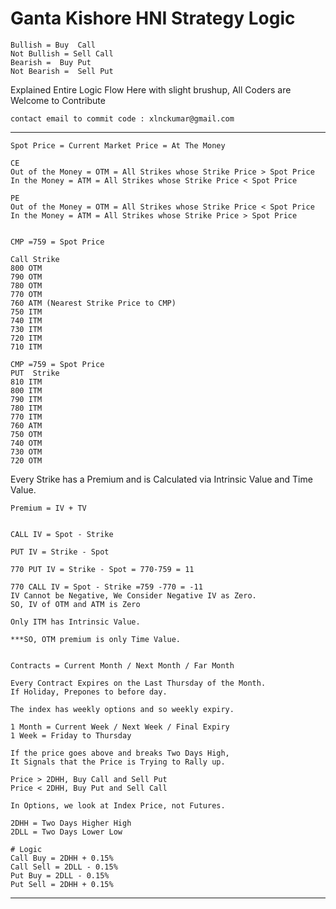 # Ganta Kishore HNI Strategy Logic

```
Bullish = Buy  Call 
Not Bullish = Sell Call
Bearish =  Buy Put 
Not Bearish =  Sell Put 
```


Explained Entire Logic Flow Here with slight brushup, 
All Coders are Welcome to Contribute

```
contact email to commit code : xlnckumar@gmail.com
```
****

```
Spot Price = Current Market Price = At The Money
```

```
CE
Out of the Money = OTM = All Strikes whose Strike Price > Spot Price 
In the Money = ATM = All Strikes whose Strike Price < Spot Price
```

```
PE
Out of the Money = OTM = All Strikes whose Strike Price < Spot Price 
In the Money = ATM = All Strikes whose Strike Price > Spot Price
```

```

CMP =759 = Spot Price

Call Strike		
800	OTM
790	OTM
780	OTM
770	OTM
760	ATM (Nearest Strike Price to CMP)
750	ITM
740	ITM
730	ITM
720	ITM
710	ITM
```

```
CMP =759 = Spot Price
PUT  Strike		
810	ITM
800	ITM
790	ITM
780	ITM
770	ITM
760	ATM
750	OTM
740	OTM
730	OTM
720	OTM
```

Every Strike has a Premium and is Calculated via Intrinsic Value and Time Value.
```
Premium = IV + TV
```


```

CALL IV = Spot - Strike

PUT IV = Strike - Spot

```

```
770 PUT IV = Strike - Spot = 770-759 = 11
```

```
770 CALL IV = Spot - Strike =759 -770 = -11 
IV Cannot be Negative, We Consider Negative IV as Zero.
SO, IV of OTM and ATM is Zero
```

```
Only ITM has Intrinsic Value.
```
```
***SO, OTM premium is only Time Value.
```

```

Contracts = Current Month / Next Month / Far Month

Every Contract Expires on the Last Thursday of the Month. 
If Holiday, Prepones to before day.

The index has weekly options and so weekly expiry.

```


```
1 Month = Current Week / Next Week / Final Expiry
1 Week = Friday to Thursday
```



```
If the price goes above and breaks Two Days High, 
It Signals that the Price is Trying to Rally up.
```


```
Price > 2DHH, Buy Call and Sell Put
Price < 2DHH, Buy Put and Sell Call
```

```
In Options, we look at Index Price, not Futures.
```

```
2DHH = Two Days Higher High
2DLL = Two Days Lower Low
```

```
# Logic
Call Buy = 2DHH + 0.15%
Call Sell = 2DLL - 0.15%
Put Buy = 2DLL - 0.15%
Put Sell = 2DHH + 0.15%
```




****
